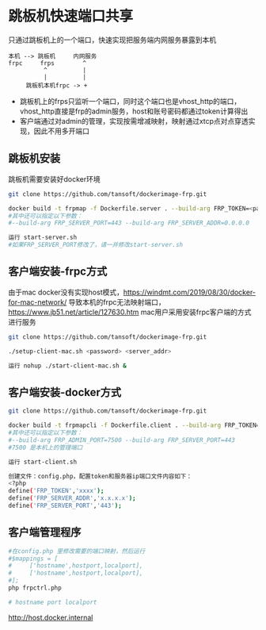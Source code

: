 # 跳板机快速端口共享
只通过跳板机上的一个端口，快速实现把服务端内网服务暴露到本机

```
本机 --> 跳板机     内网服务
frpc     frps        ^
          ^          |
          |          |
     跳板机本机frpc -> +
```

* 跳板机上的frps只监听一个端口，同时这个端口也是vhost_http的端口，vhost_http直接是frp的admin服务，host和账号密码都通过token计算得出
* 客户端通过对admin的管理，实现按需增减映射，映射通过xtcp点对点穿透实现，因此不用多开端口

## 跳板机安装
跳板机需要安装好docker环境

``` bash
git clone https://github.com/tansoft/dockerimage-frp.git

docker build -t frpmap -f Dockerfile.server . --build-arg FRP_TOKEN=<password>
#其中还可以指定以下参数：
#--build-arg FRP_SERVER_PORT=443 --build-arg FRP_SERVER_ADDR=0.0.0.0

运行 start-server.sh
#如果FRP_SERVER_PORT修改了，请一并修改start-server.sh
```

## 客户端安装-frpc方式
由于mac docker没有实现host模式，https://windmt.com/2019/08/30/docker-for-mac-network/
导致本机的frpc无法映射端口，https://www.jb51.net/article/127630.htm
mac用户采用安装frpc客户端的方式进行服务

``` bash
git clone https://github.com/tansoft/dockerimage-frp.git

./setup-client-mac.sh <password> <server_addr>

运行 nohup ./start-client-mac.sh &
```

## 客户端安装-docker方式

``` bash
git clone https://github.com/tansoft/dockerimage-frp.git

docker build -t frpmapcli -f Dockerfile.client . --build-arg FRP_TOKEN=<password> --build-arg FRP_SERVER_ADDR=<12.3.4.4>
#其中还可以指定以下参数：
#--build-arg FRP_ADMIN_PORT=7500 --build-arg FRP_SERVER_PORT=443
#7500 是本机上的管理端口

运行 start-client.sh

创建文件：config.php，配置token和服务器ip端口文件内容如下：
<?php
define('FRP_TOKEN','xxxx');
define('FRP_SERVER_ADDR','x.x.x.x');
define('FRP_SERVER_PORT','443');
```

## 客户端管理程序

``` bash
#在config.php 里修改需要的端口映射，然后运行
#$mappings = [
#     ['hostname',hostport,localport],
#     ['hostname',hostport,localport],
#];
php frpctrl.php

# hostname port localport
```

http://host.docker.internal
